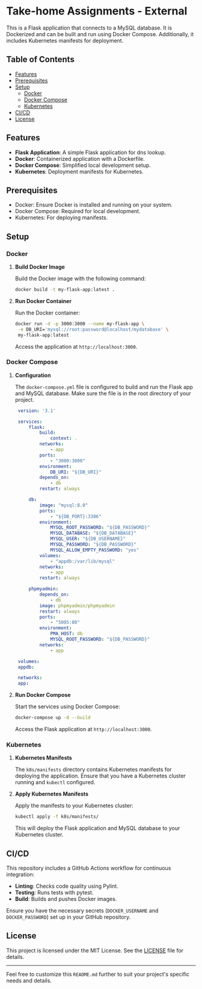 # Take-home Assignments - External

This is a Flask application that connects to a MySQL database. It is Dockerized and can be built and run using Docker Compose. Additionally, it includes Kubernetes manifests for deployment.

## Table of Contents

- [Features](#features)
- [Prerequisites](#prerequisites)
- [Setup](#setup)
  - [Docker](#docker)
  - [Docker Compose](#docker-compose)
  - [Kubernetes](#kubernetes)
- [CI/CD](#cicd)
- [License](#license)

## Features

- **Flask Application**: A simple Flask application for dns lookup.
- **Docker**: Containerized application with a Dockerfile.
- **Docker Compose**: Simplified local development setup.
- **Kubernetes**: Deployment manifests for Kubernetes.

## Prerequisites

- Docker: Ensure Docker is installed and running on your system.
- Docker Compose: Required for local development.
- Kubernetes: For deploying manifests.

## Setup

### Docker

1. **Build Docker Image**

   Build the Docker image with the following command:

   ```bash
   docker build -t my-flask-app:latest .
   ```

2. **Run Docker Container**

   Run the Docker container:

   ```bash
   docker run -d -p 3000:3000 --name my-flask-app \
    -e DB_URI='mysql://root:password@localhost/mydatabase' \
    my-flask-app:latest
   ```

   Access the application at `http://localhost:3000`.

### Docker Compose

1. **Configuration**

   The `docker-compose.yml` file is configured to build and run the Flask app and MySQL database. Make sure the file is in the root directory of your project.

   ```yaml
    version: '3.1'

    services:
        flask:
            build: 
                context: .
            networks:
                - app
            ports:
                - "3000:3000"
            environment:
                DB_URI: "${DB_URI}"
            depends_on:
                - db
            restart: always

        db:
            image: "mysql:8.0"
            ports:
                - "${DB_PORT}:3306"
            environment:
                MYSQL_ROOT_PASSWORD: "${DB_PASSWORD}"
                MYSQL_DATABASE: "${DB_DATABASE}"
                MYSQL_USER: "${DB_USERNAME}"
                MYSQL_PASSWORD: "${DB_PASSWORD}"
                MYSQL_ALLOW_EMPTY_PASSWORD: "yes"
            volumes:
                - "appdb:/var/lib/mysql"
            networks:
                - app
            restart: always

        phpmyadmin:
            depends_on:
                - db
            image: phpmyadmin/phpmyadmin
            restart: always
            ports:
                - "5005:80"
            environment:
                PMA_HOST: db
                MYSQL_ROOT_PASSWORD: "${DB_PASSWORD}"
            networks:
                - app

    volumes:
    appdb:

    networks:
    app:

   ```

2. **Run Docker Compose**

   Start the services using Docker Compose:

   ```bash
   docker-compose up -d --build
   ```

   Access the Flask application at `http://localhost:3000`.

### Kubernetes

1. **Kubernetes Manifests**

   The `k8s/manifests` directory contains Kubernetes manifests for deploying the application. Ensure that you have a Kubernetes cluster running and `kubectl` configured.

2. **Apply Kubernetes Manifests**

   Apply the manifests to your Kubernetes cluster:

   ```bash
   kubectl apply -f k8s/manifests/
   ```

   This will deploy the Flask application and MySQL database to your Kubernetes cluster.

## CI/CD

This repository includes a GitHub Actions workflow for continuous integration:

- **Linting**: Checks code quality using Pylint.
- **Testing**: Runs tests with pytest.
- **Build**: Builds and pushes Docker images.

Ensure you have the necessary secrets (`DOCKER_USERNAME` and `DOCKER_PASSWORD`) set up in your GitHub repository.

## License

This project is licensed under the MIT License. See the [LICENSE](LICENSE) file for details.

---

Feel free to customize this `README.md` further to suit your project's specific needs and details.
